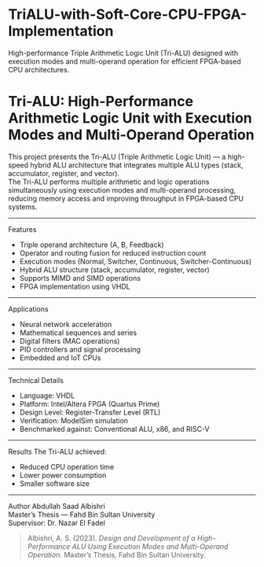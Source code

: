 # TriALU-with-Soft-Core-CPU-FPGA-Implementation
High-performance Triple Arithmetic Logic Unit (Tri-ALU) designed with execution modes and multi-operand operation for efficient FPGA-based CPU architectures.
<object data="TRI-ALU .pdf" width="1000" height="1000" type='application/pdf'></object>

# Tri-ALU: High-Performance Arithmetic Logic Unit with Execution Modes and Multi-Operand Operation

This project presents the  Tri-ALU (Triple Arithmetic Logic Unit)  — a high-speed hybrid ALU architecture that integrates multiple ALU types (stack, accumulator, register, and vector).  
The Tri-ALU performs  multiple arithmetic and logic operations simultaneously using execution modes  and  multi-operand processing, reducing memory access and improving throughput in FPGA-based CPU systems.

---

   Features
-  Triple operand architecture (A, B, Feedback) 
-  Operator and routing fusion  for reduced instruction count  
-  Execution modes  (Normal, Switcher, Continuous, Switcher-Continuous)  
-  Hybrid ALU structure  (stack, accumulator, register, vector)  
-  Supports MIMD and SIMD operations 
-  FPGA implementation using VHDL 

---

  Applications
- Neural network acceleration  
- Mathematical sequences and series  
- Digital filters (MAC operations)  
- PID controllers and signal processing  
- Embedded and IoT CPUs  

---

   Technical Details
-  Language:  VHDL  
-  Platform:  Intel/Altera FPGA (Quartus Prime)  
-  Design Level:  Register-Transfer Level (RTL)  
-  Verification:  ModelSim simulation  
-  Benchmarked against:  Conventional ALU, x86, and RISC-V  

---

Results
The Tri-ALU achieved:
-  Reduced CPU operation time  
-  Lower power consumption  
-  Smaller software size  

---

Author
Abdullah Saad Albishri   
Master’s Thesis — Fahd Bin Sultan University  
Supervisor: Dr. Nazar El Fadel

> Albishri, A. S. (2023). *Design and Development of a High-Performance ALU Using Execution Modes and Multi-Operand Operation.* Master’s Thesis, Fahd Bin Sultan University.



